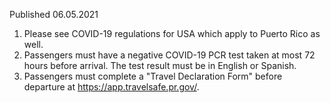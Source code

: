 Published 06.05.2021
1. Please see COVID-19 regulations for USA which apply to Puerto Rico as well.
2. Passengers must have a negative COVID-19 PCR test taken at most 72 hours before arrival. The test result must be in English or Spanish.
3. Passengers must complete a "Travel Declaration Form" before departure at <a href="https://app.travelsafe.pr.gov/">https://app.travelsafe.pr.gov/</a>.

</p><p>